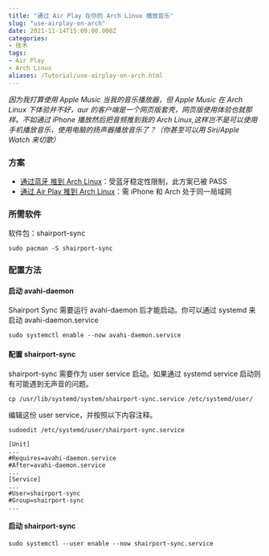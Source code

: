 ```yaml
---
title: "通过 Air Play 在你的 Arch Linux 播放音乐"
slug: "use-airplay-on-arch"
date: 2021-11-14T15:09:00.000Z
categories:
- 技术
tags:
- Air Play
- Arch Linux
aliases: /Tutorial/use-airplay-on-arch.html
---
```


*因为我打算使用 Apple Music 当我的音乐播放器，但 Apple Music 在 Arch Linux 下体验并不好，aur 的客户端是一个网页版套壳，网页版使用体验也就那样。不如通过 iPhone 播放然后把音频推到我的 Arch Linux,这样岂不是可以使用手机播放音乐，使用电脑的扬声器播放音乐了？（你甚至可以用 Siri/Apple Watch 来切歌）*

<!--more-->

### 方案
  - [通过蓝牙 推到 Arch Linux][1]：受蓝牙稳定性限制，此方案已被 PASS
  - [通过 Air Play 推到 Arch Linux][2]：需 iPhone 和 Arch 处于同一局域网

### 所需软件
  软件包：shairport-sync
```shell
sudo pacman -S shairport-sync
```
### 配置方法
#### 启动 avahi-daemon
Shairport Sync 需要运行 avahi-daemon 后才能启动。你可以通过 systemd 来启动 avahi-daemon.service
```shell
sudo systemctl enable --now avahi-daemon.service
```
#### 配置 shairport-sync
  shairport-sync 需要作为 user service 启动。如果通过 systemd service 启动则有可能遇到无声音的问题。
```shell
cp /usr/lib/systemd/system/shairport-sync.service /etc/systemd/user/
```
  编辑这份 user service，并按照以下内容注释。
```shell
sudoedit /etc/systemd/user/shairport-sync.service
```
```
[Unit]
...
#Requires=avahi-daemon.service
#After=avahi-daemon.service
...
[Service]
...
#User=shairport-sync
#Group=shairport-sync
...
```
#### 启动 shairport-sync
```shell
sudo systemctl --user enable --now shairport-sync.service
```


  [1]: https://wiki.archlinux.org/title/Bluetooth_headset
  [2]: https://wiki.archlinux.org/title/Shairport_Sync
